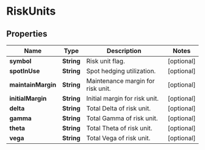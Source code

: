 
# RiskUnits

## Properties

Name | Type | Description | Notes
------------ | ------------- | ------------- | -------------
**symbol** | **String** | Risk unit flag. |  [optional]
**spotInUse** | **String** | Spot hedging utilization. |  [optional]
**maintainMargin** | **String** | Maintenance margin for risk unit. |  [optional]
**initialMargin** | **String** | Initial margin for risk unit. |  [optional]
**delta** | **String** | Total Delta of risk unit. |  [optional]
**gamma** | **String** | Total Gamma of risk unit. |  [optional]
**theta** | **String** | Total Theta of risk unit. |  [optional]
**vega** | **String** | Total Vega of risk unit. |  [optional]

